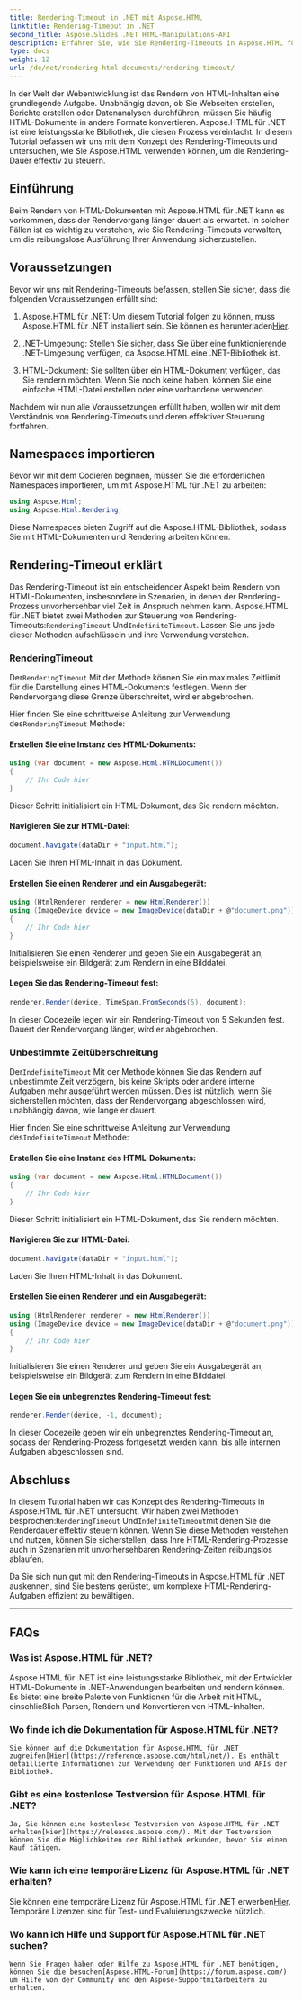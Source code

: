 ```yaml
---
title: Rendering-Timeout in .NET mit Aspose.HTML
linktitle: Rendering-Timeout in .NET
second_title: Aspose.Slides .NET HTML-Manipulations-API
description: Erfahren Sie, wie Sie Rendering-Timeouts in Aspose.HTML für .NET effektiv steuern. Entdecken Sie Rendering-Optionen und sorgen Sie für eine reibungslose Darstellung von HTML-Dokumenten.
type: docs
weight: 12
url: /de/net/rendering-html-documents/rendering-timeout/
---
```


In der Welt der Webentwicklung ist das Rendern von HTML-Inhalten eine grundlegende Aufgabe. Unabhängig davon, ob Sie Webseiten erstellen, Berichte erstellen oder Datenanalysen durchführen, müssen Sie häufig HTML-Dokumente in andere Formate konvertieren. Aspose.HTML für .NET ist eine leistungsstarke Bibliothek, die diesen Prozess vereinfacht. In diesem Tutorial befassen wir uns mit dem Konzept des Rendering-Timeouts und untersuchen, wie Sie Aspose.HTML verwenden können, um die Rendering-Dauer effektiv zu steuern.

## Einführung

Beim Rendern von HTML-Dokumenten mit Aspose.HTML für .NET kann es vorkommen, dass der Rendervorgang länger dauert als erwartet. In solchen Fällen ist es wichtig zu verstehen, wie Sie Rendering-Timeouts verwalten, um die reibungslose Ausführung Ihrer Anwendung sicherzustellen.

## Voraussetzungen

Bevor wir uns mit Rendering-Timeouts befassen, stellen Sie sicher, dass die folgenden Voraussetzungen erfüllt sind:

1.  Aspose.HTML für .NET: Um diesem Tutorial folgen zu können, muss Aspose.HTML für .NET installiert sein. Sie können es herunterladen[Hier](https://releases.aspose.com/html/net/).

2. .NET-Umgebung: Stellen Sie sicher, dass Sie über eine funktionierende .NET-Umgebung verfügen, da Aspose.HTML eine .NET-Bibliothek ist.

3. HTML-Dokument: Sie sollten über ein HTML-Dokument verfügen, das Sie rendern möchten. Wenn Sie noch keine haben, können Sie eine einfache HTML-Datei erstellen oder eine vorhandene verwenden.

Nachdem wir nun alle Voraussetzungen erfüllt haben, wollen wir mit dem Verständnis von Rendering-Timeouts und deren effektiver Steuerung fortfahren.

## Namespaces importieren

Bevor wir mit dem Codieren beginnen, müssen Sie die erforderlichen Namespaces importieren, um mit Aspose.HTML für .NET zu arbeiten:

```csharp
using Aspose.Html;
using Aspose.Html.Rendering;
```

Diese Namespaces bieten Zugriff auf die Aspose.HTML-Bibliothek, sodass Sie mit HTML-Dokumenten und Rendering arbeiten können.

## Rendering-Timeout erklärt

 Das Rendering-Timeout ist ein entscheidender Aspekt beim Rendern von HTML-Dokumenten, insbesondere in Szenarien, in denen der Rendering-Prozess unvorhersehbar viel Zeit in Anspruch nehmen kann. Aspose.HTML für .NET bietet zwei Methoden zur Steuerung von Rendering-Timeouts:`RenderingTimeout` Und`IndefiniteTimeout`. Lassen Sie uns jede dieser Methoden aufschlüsseln und ihre Verwendung verstehen.

### RenderingTimeout

 Der`RenderingTimeout` Mit der Methode können Sie ein maximales Zeitlimit für die Darstellung eines HTML-Dokuments festlegen. Wenn der Rendervorgang diese Grenze überschreitet, wird er abgebrochen.

 Hier finden Sie eine schrittweise Anleitung zur Verwendung des`RenderingTimeout` Methode:

#### Erstellen Sie eine Instanz des HTML-Dokuments:

   ```csharp
   using (var document = new Aspose.Html.HTMLDocument())
   {
       // Ihr Code hier
   }
   ```

   Dieser Schritt initialisiert ein HTML-Dokument, das Sie rendern möchten.

#### Navigieren Sie zur HTML-Datei:

   ```csharp
   document.Navigate(dataDir + "input.html");
   ```

   Laden Sie Ihren HTML-Inhalt in das Dokument.

#### Erstellen Sie einen Renderer und ein Ausgabegerät:

   ```csharp
   using (HtmlRenderer renderer = new HtmlRenderer())
   using (ImageDevice device = new ImageDevice(dataDir + @"document.png"))
   {
       // Ihr Code hier
   }
   ```

   Initialisieren Sie einen Renderer und geben Sie ein Ausgabegerät an, beispielsweise ein Bildgerät zum Rendern in eine Bilddatei.

#### Legen Sie das Rendering-Timeout fest:

   ```csharp
   renderer.Render(device, TimeSpan.FromSeconds(5), document);
   ```

   In dieser Codezeile legen wir ein Rendering-Timeout von 5 Sekunden fest. Dauert der Rendervorgang länger, wird er abgebrochen.

### Unbestimmte Zeitüberschreitung

 Der`IndefiniteTimeout` Mit der Methode können Sie das Rendern auf unbestimmte Zeit verzögern, bis keine Skripts oder andere interne Aufgaben mehr ausgeführt werden müssen. Dies ist nützlich, wenn Sie sicherstellen möchten, dass der Rendervorgang abgeschlossen wird, unabhängig davon, wie lange er dauert.

 Hier finden Sie eine schrittweise Anleitung zur Verwendung des`IndefiniteTimeout` Methode:

#### Erstellen Sie eine Instanz des HTML-Dokuments:

   ```csharp
   using (var document = new Aspose.Html.HTMLDocument())
   {
       // Ihr Code hier
   }
   ```

   Dieser Schritt initialisiert ein HTML-Dokument, das Sie rendern möchten.

#### Navigieren Sie zur HTML-Datei:

   ```csharp
   document.Navigate(dataDir + "input.html");
   ```

   Laden Sie Ihren HTML-Inhalt in das Dokument.

#### Erstellen Sie einen Renderer und ein Ausgabegerät:

   ```csharp
   using (HtmlRenderer renderer = new HtmlRenderer())
   using (ImageDevice device = new ImageDevice(dataDir + @"document.png"))
   {
       // Ihr Code hier
   }
   ```

   Initialisieren Sie einen Renderer und geben Sie ein Ausgabegerät an, beispielsweise ein Bildgerät zum Rendern in eine Bilddatei.

#### Legen Sie ein unbegrenztes Rendering-Timeout fest:

   ```csharp
   renderer.Render(device, -1, document);
   ```

   In dieser Codezeile geben wir ein unbegrenztes Rendering-Timeout an, sodass der Rendering-Prozess fortgesetzt werden kann, bis alle internen Aufgaben abgeschlossen sind.

## Abschluss

 In diesem Tutorial haben wir das Konzept des Rendering-Timeouts in Aspose.HTML für .NET untersucht. Wir haben zwei Methoden besprochen:`RenderingTimeout` Und`IndefiniteTimeout`mit denen Sie die Renderdauer effektiv steuern können. Wenn Sie diese Methoden verstehen und nutzen, können Sie sicherstellen, dass Ihre HTML-Rendering-Prozesse auch in Szenarien mit unvorhersehbaren Rendering-Zeiten reibungslos ablaufen.

Da Sie sich nun gut mit den Rendering-Timeouts in Aspose.HTML für .NET auskennen, sind Sie bestens gerüstet, um komplexe HTML-Rendering-Aufgaben effizient zu bewältigen.

---

## FAQs

### Was ist Aspose.HTML für .NET?
   Aspose.HTML für .NET ist eine leistungsstarke Bibliothek, mit der Entwickler HTML-Dokumente in .NET-Anwendungen bearbeiten und rendern können. Es bietet eine breite Palette von Funktionen für die Arbeit mit HTML, einschließlich Parsen, Rendern und Konvertieren von HTML-Inhalten.

### Wo finde ich die Dokumentation für Aspose.HTML für .NET?
    Sie können auf die Dokumentation für Aspose.HTML für .NET zugreifen[Hier](https://reference.aspose.com/html/net/). Es enthält detaillierte Informationen zur Verwendung der Funktionen und APIs der Bibliothek.

### Gibt es eine kostenlose Testversion für Aspose.HTML für .NET?
    Ja, Sie können eine kostenlose Testversion von Aspose.HTML für .NET erhalten[Hier](https://releases.aspose.com/). Mit der Testversion können Sie die Möglichkeiten der Bibliothek erkunden, bevor Sie einen Kauf tätigen.

### Wie kann ich eine temporäre Lizenz für Aspose.HTML für .NET erhalten?
   Sie können eine temporäre Lizenz für Aspose.HTML für .NET erwerben[Hier](https://purchase.aspose.com/temporary-license/). Temporäre Lizenzen sind für Test- und Evaluierungszwecke nützlich.

### Wo kann ich Hilfe und Support für Aspose.HTML für .NET suchen?
    Wenn Sie Fragen haben oder Hilfe zu Aspose.HTML für .NET benötigen, können Sie die besuchen[Aspose.HTML-Forum](https://forum.aspose.com/) um Hilfe von der Community und den Aspose-Supportmitarbeitern zu erhalten.



